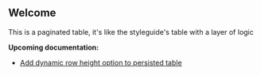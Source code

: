 

  ## Welcome
  
  This is a paginated table, it's like the styleguide's table with a layer of logic

**Upcoming documentation:**

 - [Add dynamic row height option to persisted table](https://github.com/vtex-apps/paginated-table/pull/12)